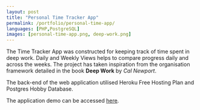 ```yaml
---
layout: post
title: "Personal Time Tracker App"
permalink: /portfolio/personal-time-app/
languages: [PHP,PostgreSQL]
images: [personal-time-app.png, deep-work.png]
---
```


The Time Tracker App was constructed for keeping track of time spent in deep work. Daily and Weekly Views helps to compare progress daily and across the weeks. The project has taken inspiration from the organisation framework detailed in the book **Deep Work** by *Cal Newport*.

The back-end of the web application utilised Heroku Free Hosting Plan and Postgres Hobby Database.

The application demo can be accessed [here](https://personal-time-app-eu.herokuapp.com).